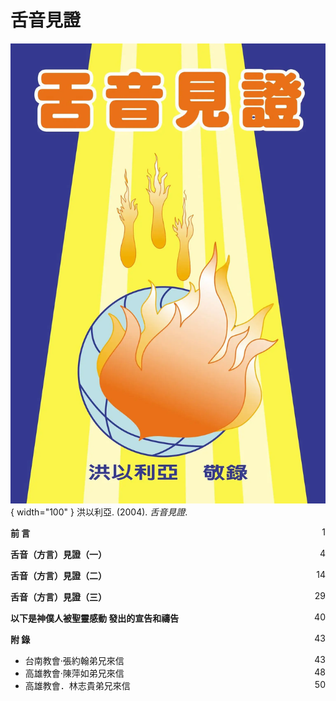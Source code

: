 # 舌音見證
![](../images/cover/舌音見證.webp){ width="100" }
洪以利亞. (2004). *舌音見證*.

**前  言** <span style="float: right;">1</span>
    
**舌音（方言）見證（一）** <span style="float: right;">4</span>

**舌音（方言）見證（二）** <span style="float: right;">14</span>

**舌音（方言）見證（三）** <span style="float: right;">29</span>

**以下是神僕人被聖靈感動 發出的宣告和禱告** <span style="float: right;">40</span>

**附 錄** <span style="float: right;">43</span>

* 台南教會‧張約翰弟兄來信 <span style="float: right;">43</span>
* 高雄教會‧陳萍如弟兄來信 <span style="float: right;">48</span>
* 高雄教會．林志貴弟兄來信 <span style="float: right;">50</span>
